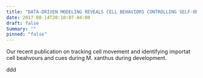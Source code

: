 ```yaml
---
title: "DATA-DRIVEN MODELING REVEALS CELL BEHAVIORS CONTROLLING SELF-ORGANIZATION DURING MYXOCOCCUS XANTHUS DEVELOPMENT"
date: 2017-08-14T20:10:07-04:00
draft: false
Summary: ""
pinned: "false"
---
```


Our recent publication on tracking cell movement and identifying importat cell beahvours and cues during M. xanthus during development.

<!--more-->
ddd
